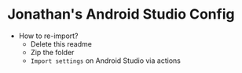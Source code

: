 # Jonathan's Android Studio Config

- How to re-import?
    - Delete this readme
    - Zip the folder
    - `Import settings` on Android Studio via actions
    